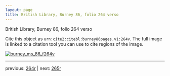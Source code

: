```yaml
---
layout: page
title: British Library, Burney 86, folio 264 verso
---
```


British Library, Burney 86, folio 264 verso

Cite this object as `urn:cite2:citebl:burney86pages.v1:264v`.  The full image is linked to a citation tool you can use to cite regions of the image.

[![burney_ms_86_f264v](http://www.homermultitext.org/iipsrv?IIIF=/project/homer/pyramidal/deepzoom/citebl/burney86imgs/v1/burney_ms_86_f264v.tif/full/800,/0/default.jpg)](http://www.homermultitext.org/ict2/?urn=urn:cite2:citebl:burney86imgs.v1:burney_ms_86_f264v) 

---

previous:  [264r](../264r/) | next: [265r](../265r/)